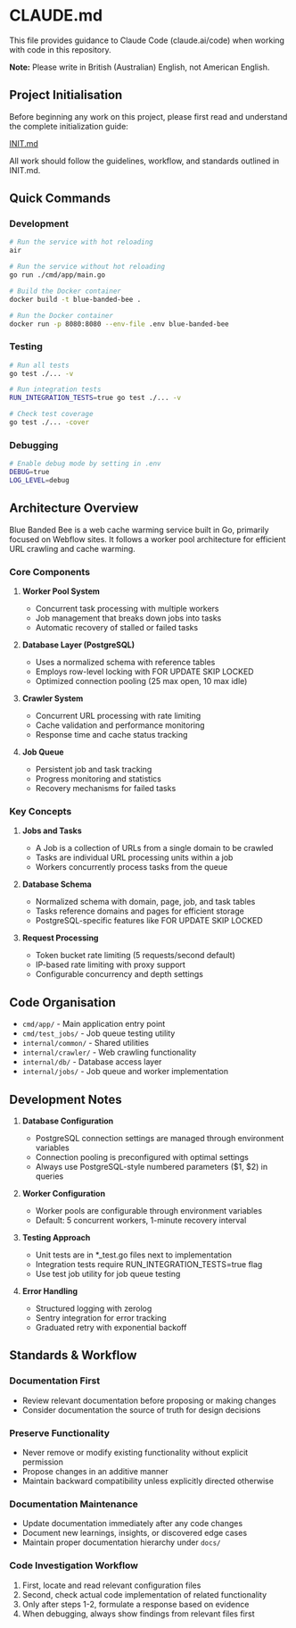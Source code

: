 # CLAUDE.md

This file provides guidance to Claude Code (claude.ai/code) when working with code in this repository.

**Note:** Please write in British (Australian) English, not American English.

## Project Initialisation

Before beginning any work on this project, please first read and understand the complete initialization guide:

[INIT.md](./INIT.md)

All work should follow the guidelines, workflow, and standards outlined in INIT.md.

## Quick Commands

### Development

```bash
# Run the service with hot reloading
air

# Run the service without hot reloading
go run ./cmd/app/main.go

# Build the Docker container
docker build -t blue-banded-bee .

# Run the Docker container
docker run -p 8080:8080 --env-file .env blue-banded-bee
```

### Testing

```bash
# Run all tests
go test ./... -v

# Run integration tests
RUN_INTEGRATION_TESTS=true go test ./... -v

# Check test coverage
go test ./... -cover
```

### Debugging

```bash
# Enable debug mode by setting in .env
DEBUG=true
LOG_LEVEL=debug
```

## Architecture Overview

Blue Banded Bee is a web cache warming service built in Go, primarily focused on Webflow sites. It follows a worker pool architecture for efficient URL crawling and cache warming.

### Core Components

1. **Worker Pool System**

   - Concurrent task processing with multiple workers
   - Job management that breaks down jobs into tasks
   - Automatic recovery of stalled or failed tasks

2. **Database Layer (PostgreSQL)**

   - Uses a normalized schema with reference tables
   - Employs row-level locking with FOR UPDATE SKIP LOCKED
   - Optimized connection pooling (25 max open, 10 max idle)

3. **Crawler System**

   - Concurrent URL processing with rate limiting
   - Cache validation and performance monitoring
   - Response time and cache status tracking

4. **Job Queue**
   - Persistent job and task tracking
   - Progress monitoring and statistics
   - Recovery mechanisms for failed tasks

### Key Concepts

1. **Jobs and Tasks**

   - A Job is a collection of URLs from a single domain to be crawled
   - Tasks are individual URL processing units within a job
   - Workers concurrently process tasks from the queue

2. **Database Schema**

   - Normalized schema with domain, page, job, and task tables
   - Tasks reference domains and pages for efficient storage
   - PostgreSQL-specific features like FOR UPDATE SKIP LOCKED

3. **Request Processing**
   - Token bucket rate limiting (5 requests/second default)
   - IP-based rate limiting with proxy support
   - Configurable concurrency and depth settings

## Code Organisation

- `cmd/app/` - Main application entry point
- `cmd/test_jobs/` - Job queue testing utility
- `internal/common/` - Shared utilities
- `internal/crawler/` - Web crawling functionality
- `internal/db/` - Database access layer
- `internal/jobs/` - Job queue and worker implementation

## Development Notes

1. **Database Configuration**

   - PostgreSQL connection settings are managed through environment variables
   - Connection pooling is preconfigured with optimal settings
   - Always use PostgreSQL-style numbered parameters ($1, $2) in queries

2. **Worker Configuration**

   - Worker pools are configurable through environment variables
   - Default: 5 concurrent workers, 1-minute recovery interval

3. **Testing Approach**

   - Unit tests are in \*\_test.go files next to implementation
   - Integration tests require RUN_INTEGRATION_TESTS=true flag
   - Use test job utility for job queue testing

4. **Error Handling**
   - Structured logging with zerolog
   - Sentry integration for error tracking
   - Graduated retry with exponential backoff

## Standards & Workflow

### Documentation First

- Review relevant documentation before proposing or making changes
- Consider documentation the source of truth for design decisions

### Preserve Functionality

- Never remove or modify existing functionality without explicit permission
- Propose changes in an additive manner
- Maintain backward compatibility unless explicitly directed otherwise

### Documentation Maintenance

- Update documentation immediately after any code changes
- Document new learnings, insights, or discovered edge cases
- Maintain proper documentation hierarchy under `docs/`

### Code Investigation Workflow

1. First, locate and read relevant configuration files
2. Second, check actual code implementation of related functionality
3. Only after steps 1-2, formulate a response based on evidence
4. When debugging, always show findings from relevant files first
